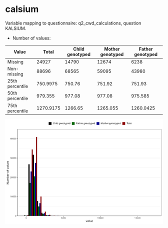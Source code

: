# calsium
Variable mapping to questionnaire: q2_cwd_calculations, question KALSIUM.
- Number of values:

| Value | Total | Child genotyped | Mother genotyped | Father genotyped |
| ----- | ----- | --------------- | ---------------- | ---------------- |
| Missing | 24927 | 14790 | 12674 | 6238 |
| Non-missing | 88696 | 68565 | 59095 | 43980 |
| 25th percentile | 750.9975 | 750.76 | 751.92 | 751.93 |
| 50th percentile | 979.355 | 977.08 | 977.08 | 975.585 |
| 75th percentile | 1270.9175 | 1266.65 | 1265.055 | 1260.0425 |



![](calsium_n.png)



